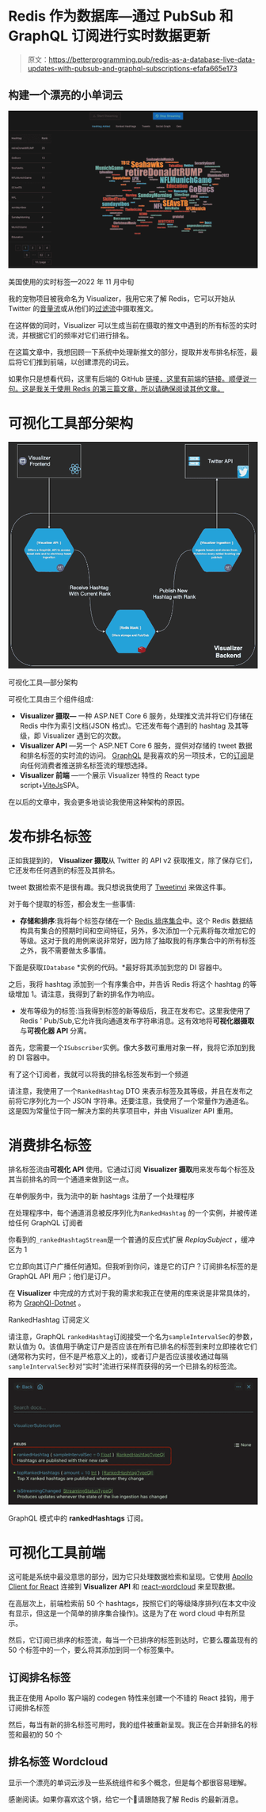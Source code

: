 # Redis 作为数据库—通过 PubSub 和 GraphQL 订阅进行实时数据更新

> 原文：<https://betterprogramming.pub/redis-as-a-database-live-data-updates-with-pubsub-and-graphql-subscriptions-efafa665e173>

## 构建一个漂亮的小单词云

![](img/c96e7b00d2290d48d80bc6d94c8f1677.png)

美国使用的实时标签—2022 年 11 月中旬

我的宠物项目被我命名为 Visualizer，我用它来了解 Redis，它可以开始从 Twitter 的[音量流](https://developer.twitter.com/en/docs/twitter-api/tweets/volume-streams/introduction)或从他们的[过滤流](https://developer.twitter.com/en/docs/twitter-api/tweets/filtered-stream/introduction)中摄取推文。

在这样做的同时，Visualizer 可以生成当前在摄取的推文中遇到的所有标签的实时流，并根据它们的频率对它们进行排名。

在这篇文章中，我想回顾一下系统中处理新推文的部分，提取并发布排名标签，最后将它们推到前端，以创建漂亮的词云。

如果你只是想看代码，这里有后端的 GitHub [链接，这里有前端](https://github.com/mariusmuntean/Visualizer)的[链接。顺便说一句。这是我关于使用 Redis 的第三篇文章，所以请确保阅读其他文章。](https://github.com/mariusmuntean/VisualizerFrontend)

# 可视化工具部分架构

![](img/ce9591dfe9adfaeb1a752301c2cd22d2.png)

可视化工具—部分架构

可视化工具由三个组件组成:

*   **Visualizer 摄取—** 一种 ASP.NET Core 6 服务，处理推文流并将它们存储在 Redis 中作为索引文档(JSON 格式)。它还发布每个遇到的 hashtag 及其等级，即 Visualizer 遇到它的次数。
*   **Visualizer API** —另一个 ASP.NET Core 6 服务，提供对存储的 tweet 数据和排名标签的实时流的访问。 [GraphQL](https://graphql.org/) 是我喜欢的另一项技术，它的[订阅](https://graphql.org/blog/subscriptions-in-graphql-and-relay/)是向任何消费者推送排名标签流的理想选择。
*   **Visualizer 前端** —一个展示 Visualizer 特性的 React type script+[ViteJs](https://vitejs.dev/)SPA。

在以后的文章中，我会更多地谈论我使用这种架构的原因。

# 发布排名标签

正如我提到的， **Visualizer 摄取**从 Twitter 的 API v2 获取推文，除了保存它们，它还发布任何遇到的标签及其排名。

tweet 数据检索不是很有趣。我只想说我使用了 [Tweetinvi](https://linvi.github.io/tweetinvi/dist/streams-v1.1/streams-introduction.html) 来做这件事。

对于每个提取的标签，都会发生一些事情:

*   **存储和排序**:我将每个标签存储在一个 [Redis 排序集合](https://redis.io/docs/data-types/sorted-sets/#:~:text=A%20Redis%20sorted%20set%20is,Leaderboards.)中。这个 Redis 数据结构具有集合的预期时间和空间特征，另外，多次添加一个元素将每次增加它的等级。这对于我的用例来说非常好，因为除了抽取我的有序集合中的所有标签之外，我不需要做太多事情。

下面是获取`IDatabase` *实例的代码。*最好将其添加到您的 DI 容器中。

之后，我将 hashtag 添加到一个有序集合中，并告诉 Redis 将这个 hashtag 的等级增加 1。请注意，我得到了新的排名作为响应。

*   发布等级为的标签:当我得到标签的新等级后，我正在发布它。这里我使用了 Redis ' Pub/Sub,它允许我向通道发布字符串消息。这有效地将**可视化器摄取**与**可视化器 API** 分离。

首先，您需要一个`ISubscriber`实例。像大多数可重用对象一样，我将它添加到我的 DI 容器中。

有了这个订阅者，我就可以将我的排名标签发布到一个频道

请注意，我使用了一个`RankedHashtag` DTO 来表示标签及其等级，并且在发布之前将它序列化为一个 JSON 字符串。还要注意，我使用了一个常量作为通道名。这是因为常量位于同一解决方案的共享项目中，并由 Visualizer API 重用。

# 消费排名标签

排名标签流由**可视化 API** 使用。它通过订阅 **Visualizer 摄取**用来发布每个标签及其当前排名的同一个通道来做到这一点。

在单例服务中，我为流中的新 hashtags 注册了一个处理程序

在处理程序中，每个通道消息被反序列化为`RankedHashtag` 的一个实例，并被传递给任何 GraphQL 订阅者

你看到的`_rankedHashtagStream`是一个普通的反应式扩展 *ReplaySubject* ，缓冲区为 1

它立即向其订户广播任何通知。但我听到你问，谁是它的订户？订阅排名标签的是 GraphQL API 用户；他们是订户。

在 **Visualizer** 中完成的方式对于我的需求和我正在使用的库来说是非常具体的，称为 [GraphQl-Dotnet](https://github.com/graphql-dotnet/graphql-dotnet) 。

RankedHashtag 订阅定义

请注意，GraphQL `rankedHashtag`订阅接受一个名为`sampleIntervalSec`的参数，默认值为 0。该值用于确定订户是否应该在所有已排名的标签到来时立即接收它们(通常称为实时，但不是严格意义上的)，或者订户是否应该接收通过每隔`sampleIntervalSec`秒对“实时”流进行采样而获得的另一个已排名的标签流。

![](img/32b287f3f9c59c0d6a9d45644f63d3a4.png)

GraphQL 模式中的 **rankedHashtags** 订阅。

# 可视化工具前端

这可能是系统中最没意思的部分，因为它只处理数据检索和呈现。它使用 [Apollo Client for React](https://www.apollographql.com/docs/react/) 连接到 **Visualizer API** 和 [react-wordcloud](https://github.com/chrisrzhou/react-wordcloud) 来呈现数据。

在高层次上，前端检索前 50 个 hashtags，按照它们的等级降序排列(在本文中没有显示，但这是一个简单的排序集合操作)。这是为了在 word cloud 中有所显示。

然后，它订阅已排序的标签流，每当一个已排序的标签到达时，它要么覆盖现有的 50 个标签中的一个，要么将其添加到同一个标签集中。

## **订阅排名标签**

我正在使用 Apollo 客户端的 codegen 特性来创建一个不错的 React 挂钩，用于订阅排名标签

然后，每当有新的排名标签可用时，我的组件被重新呈现。我正在合并新排名的标签和最初的 50 个

## **排名标签 Wordcloud**

显示一个漂亮的单词云涉及一些系统组件和多个概念，但是每个都很容易理解。

感谢阅读。如果你喜欢这个锅，给它一个👏请跟随我了解 Redis 的最新消息。